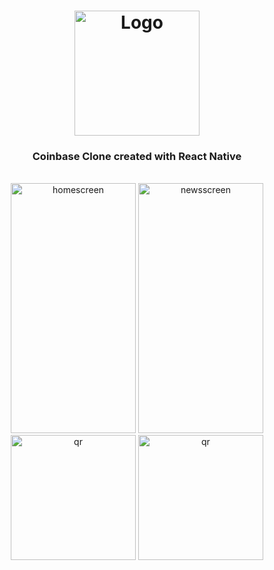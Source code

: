 <h1 align="center">
  <img width="200px" src="https://images.ctfassets.net/c5bd0wqjc7v0/3dFdY6GvgLgCIXmBiN6eiA/d4acc5d4c5d557566cf0e46f9b58de43/icon-buy-and-sell.svg" alt="Logo" />
  <br />
</h1>

<h3 align="center">
   Coinbase Clone created with React Native</a>
</h3>


<div style="display: inline_block" align="center"><br>
  <img width="200px" height="400px"" style="object-fit: contain" src="https://user-images.githubusercontent.com/75967993/205022467-67f0ab58-9e4a-4efd-a0fc-4654b1b32394.png" alt="homescreen" />
  <img width="200px" height="400px" style="object-fit: contain" src="https://user-images.githubusercontent.com/75967993/205022454-1b11746a-a8d2-4fff-805d-0b15081ac30d.png" alt="newsscreen"/>
</div>

<div align="center">
  <a href="#"><img src="https://qr.expo.dev/expo-go?owner=flexnerr&slug=coinbase-clone&releaseChannel=default&host=exp.host" alt="qr" width="200" height="200" /></a>
  <a href="#"><img src="https://user-images.githubusercontent.com/99184393/182557606-b36f2540-1260-42bf-b547-ed5832e3615e.png" alt="qr" width="200" height="200" /></a>
</div>
